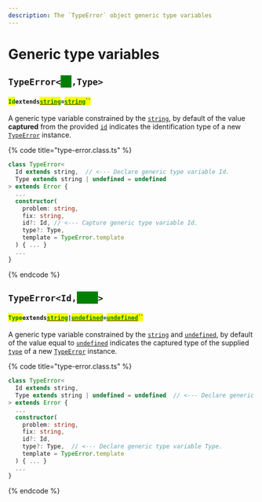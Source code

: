 ```yaml
---
description: The `TypeError` object generic type variables
---
```


# Generic type variables

## `TypeError<`<mark style="color:green;background-color:green;">`Id`</mark>`,Type>` <a href="#wrap-opening" id="wrap-opening"></a>

#### <mark style="color:green;">`Id`</mark>`extends`[<mark style="color:green;">`string`</mark>](https://www.typescriptlang.org/docs/handbook/basic-types.html#string)`=`[<mark style="color:green;">`string`</mark>](https://www.typescriptlang.org/docs/handbook/basic-types.html#string)<mark style="color:green;">``</mark>

​A generic type variable constrained by the [`string`](https://developer.mozilla.org/en-US/docs/Web/JavaScript/Reference/Global\_Objects/String), by default of the value **captured** from the provided [`id`](v-constructor.md#id-id) indicates the identification type of a new [`TypeError`](broken-reference) instance.

{% code title="type-error.class.ts" %}
```typescript
class TypeError<
  Id extends string,  // <--- Declare generic type variable Id.
  Type extends string | undefined = undefined
> extends Error {
  ...
  constructor(
    problem: string,
    fix: string,
    id?: Id, // <--- Capture generic type variable Id.
    type?: Type,
    template = TypeError.template
  ) { ... }
  ...
}
```
{% endcode %}

## `TypeError<Id,`<mark style="color:green;background-color:green;">`Type`</mark>`>` <a href="#wrap-opening" id="wrap-opening"></a>

#### <mark style="color:green;">`Type`</mark>`extends`[<mark style="color:green;">`string`</mark>](https://www.typescriptlang.org/docs/handbook/basic-types.html#string)`|`[<mark style="color:green;">`undefined`</mark>](https://www.typescriptlang.org/docs/handbook/basic-types.html#null-and-undefined)`=`[<mark style="color:green;">`undefined`</mark>](https://www.typescriptlang.org/docs/handbook/basic-types.html#null-and-undefined)<mark style="color:green;">``</mark>

A generic type variable constrained by the [`string`](https://developer.mozilla.org/en-US/docs/Web/JavaScript/Reference/Global\_Objects/String) and [`undefined`](https://www.typescriptlang.org/docs/handbook/basic-types.html#null-and-undefined), by default of the value equal to [`undefined`](https://www.typescriptlang.org/docs/handbook/basic-types.html#null-and-undefined) indicates the captured type of the supplied [`type`](v-constructor.md#type-type) of a new [`TypeError`](broken-reference) instance.

{% code title="type-error.class.ts" %}
```typescript
class TypeError<
  Id extends string,
  Type extends string | undefined = undefined  // <--- Declare generic type variable Type.
> extends Error {
  ...
  constructor(
    problem: string,
    fix: string,
    id?: Id,
    type?: Type,  // <--- Declare generic type variable Type.
    template = TypeError.template
  ) { ... }
  ...
}
```
{% endcode %}
